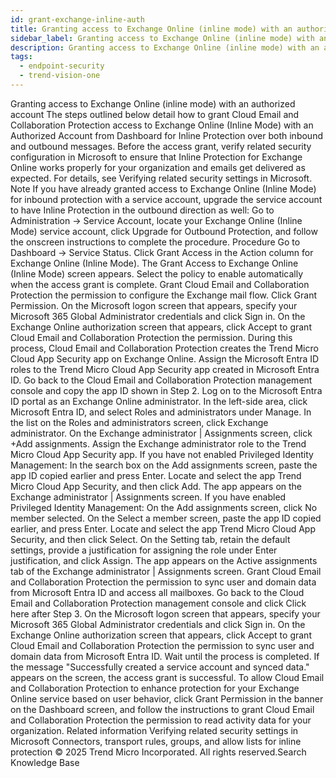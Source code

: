 ```yaml
---
id: grant-exchange-inline-auth
title: Granting access to Exchange Online (inline mode) with an authorized account
sidebar_label: Granting access to Exchange Online (inline mode) with an authorized account
description: Granting access to Exchange Online (inline mode) with an authorized account
tags:
  - endpoint-security
  - trend-vision-one
---
```


 Granting access to Exchange Online (inline mode) with an authorized account The steps outlined below detail how to grant Cloud Email and Collaboration Protection access to Exchange Online (Inline Mode) with an Authorized Account from Dashboard for Inline Protection over both inbound and outbound messages. Before the access grant, verify related security configuration in Microsoft to ensure that Inline Protection for Exchange Online works properly for your organization and emails get delivered as expected. For details, see Verifying related security settings in Microsoft. Note If you have already granted access to Exchange Online (Inline Mode) for inbound protection with a service account, upgrade the service account to have Inline Protection in the outbound direction as well: Go to Administration → Service Account, locate your Exchange Online (Inline Mode) service account, click Upgrade for Outbound Protection, and follow the onscreen instructions to complete the procedure. Procedure Go to Dashboard → Service Status. Click Grant Access in the Action column for Exchange Online (Inline Mode). The Grant Access to Exchange Online (Inline Mode) screen appears. Select the policy to enable automatically when the access grant is complete. Grant Cloud Email and Collaboration Protection the permission to configure the Exchange mail flow. Click Grant Permission. On the Microsoft logon screen that appears, specify your Microsoft 365 Global Administrator credentials and click Sign in. On the Exchange Online authorization screen that appears, click Accept to grant Cloud Email and Collaboration Protection the permission. During this process, Cloud Email and Collaboration Protection creates the Trend Micro Cloud App Security app on Exchange Online. Assign the Microsoft Entra ID roles to the Trend Micro Cloud App Security app created in Microsoft Entra ID. Go back to the Cloud Email and Collaboration Protection management console and copy the app ID shown in Step 2. Log on to the Microsoft Entra ID portal as an Exchange Online administrator. In the left-side area, click Microsoft Entra ID, and select Roles and administrators under Manage. In the list on the Roles and administrators screen, click Exchange administrator. On the Exchange administrator | Assignments screen, click +Add assignments. Assign the Exchange administrator role to the Trend Micro Cloud App Security app. If you have not enabled Privileged Identity Management: In the search box on the Add assignments screen, paste the app ID copied earlier and press Enter. Locate and select the app Trend Micro Cloud App Security, and then click Add. The app appears on the Exchange administrator | Assignments screen. If you have enabled Privileged Identity Management: On the Add assignments screen, click No member selected. On the Select a member screen, paste the app ID copied earlier, and press Enter. Locate and select the app Trend Micro Cloud App Security, and then click Select. On the Setting tab, retain the default settings, provide a justification for assigning the role under Enter justification, and click Assign. The app appears on the Active assignments tab of the Exchange administrator | Assignments screen. Grant Cloud Email and Collaboration Protection the permission to sync user and domain data from Microsoft Entra ID and access all mailboxes. Go back to the Cloud Email and Collaboration Protection management console and click Click here after Step 3. On the Microsoft logon screen that appears, specify your Microsoft 365 Global Administrator credentials and click Sign in. On the Exchange Online authorization screen that appears, click Accept to grant Cloud Email and Collaboration Protection the permission to sync user and domain data from Microsoft Entra ID. Wait until the process is completed. If the message "Successfully created a service account and synced data." appears on the screen, the access grant is successful. To allow Cloud Email and Collaboration Protection to enhance protection for your Exchange Online service based on user behavior, click Grant Permission in the banner on the Dashboard screen, and follow the instructions to grant Cloud Email and Collaboration Protection the permission to read activity data for your organization. Related information Verifying related security settings in Microsoft Connectors, transport rules, groups, and allow lists for inline protection © 2025 Trend Micro Incorporated. All rights reserved.Search Knowledge Base